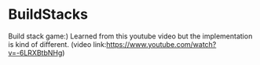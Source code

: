 # BuildStacks
 Build stack game:) Learned from this youtube video but the implementation is kind of different. (video link:https://www.youtube.com/watch?v=-6LRXBtbNHg)
